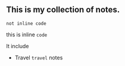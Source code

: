 ## This is my collection of notes.

```
not inline code
```

this is inline `code`

It include
- Travel `travel` notes